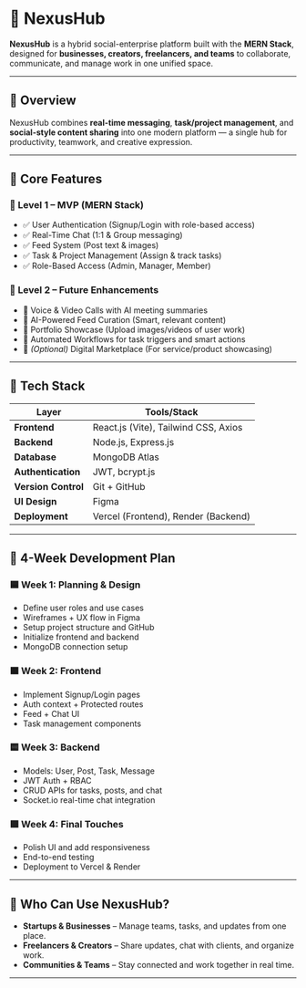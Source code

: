 # 🚀 NexusHub

**NexusHub** is a hybrid social-enterprise platform built with the **MERN Stack**, designed for **businesses, creators, freelancers, and teams** to collaborate, communicate, and manage work in one unified space.

---

## 📌 Overview

NexusHub combines **real-time messaging**, **task/project management**, and **social-style content sharing** into one modern platform — a single hub for productivity, teamwork, and creative expression.

---

## 🌟 Core Features

### 🔹 Level 1 – MVP (MERN Stack)

- ✅ User Authentication (Signup/Login with role-based access)
- ✅ Real-Time Chat (1:1 & Group messaging)
- ✅ Feed System (Post text & images)
- ✅ Task & Project Management (Assign & track tasks)
- ✅ Role-Based Access (Admin, Manager, Member)

### 🔹 Level 2 – Future Enhancements

- 🚀 Voice & Video Calls with AI meeting summaries  
- 🚀 AI-Powered Feed Curation (Smart, relevant content)  
- 🚀 Portfolio Showcase (Upload images/videos of user work)  
- 🚀 Automated Workflows for task triggers and smart actions  
- 🚀 *(Optional)* Digital Marketplace (For service/product showcasing)

---

## 🧪 Tech Stack

| Layer         | Tools/Stack                              |
|---------------|-------------------------------------------|
| **Frontend**  | React.js (Vite), Tailwind CSS, Axios      |
| **Backend**   | Node.js, Express.js                       |
| **Database**  | MongoDB Atlas                             |
| **Authentication** | JWT, bcrypt.js                     |
| **Version Control** | Git + GitHub                      |
| **UI Design** | Figma                                     |
| **Deployment**| Vercel (Frontend), Render (Backend)       |

---

## 📅 4-Week Development Plan

### 🟦 Week 1: Planning & Design
- Define user roles and use cases
- Wireframes + UX flow in Figma
- Setup project structure and GitHub
- Initialize frontend and backend
- MongoDB connection setup

### 🟧 Week 2: Frontend
- Implement Signup/Login pages
- Auth context + Protected routes
- Feed + Chat UI
- Task management components

### 🟨 Week 3: Backend
- Models: User, Post, Task, Message
- JWT Auth + RBAC
- CRUD APIs for tasks, posts, and chat
- Socket.io real-time chat integration

### 🟩 Week 4: Final Touches
- Polish UI and add responsiveness
- End-to-end testing
- Deployment to Vercel & Render

---

## 🙌 Who Can Use NexusHub?

- **Startups & Businesses** – Manage teams, tasks, and updates from one place.
- **Freelancers & Creators** – Share updates, chat with clients, and organize work.
- **Communities & Teams** – Stay connected and work together in real time.

---
